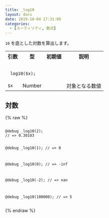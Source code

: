 ```yaml
---
title: _log10
layout: docs
date: 2019-10-04 17:31:09
categories:
  - [ユーティリティ, 数式]
---
```


`10` を底とした対数を算出します。

<table>
  <tr>
    <th>引数</th>
    <th>型</th>
    <th>初期値</th>
    <th>説明</th>
  </tr>
  <tr>
    <td colspan="4">
      <pre class="language-scss"><code>
_log10($x);
</code></pre>
    </td>
  </tr>
  <tr>
    <td><code>$x</code></td>
    <td>Number</td>
    <td></td>
    <td>対象となる数値</td>
  </tr>
</table>

## 対数

<div class="c demo">
  <div class="code">
    {% raw %}
      <pre class="language-scss"><code>
@debug _log10(2);
// => 0.30103

@debug _log10(1);
// => 0

@debug _log10(0);
// => -inf

@debug _log10(-2);
// => nan

@debug _log10(100000);
// => 5
</code></pre>
    {% endraw %}
  </div>
</div>